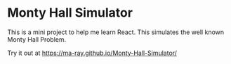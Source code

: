 # Monty Hall Simulator

This is a mini project to help me learn React. This simulates the well known Monty Hall Problem.

Try it out at https://ma-ray.github.io/Monty-Hall-Simulator/
